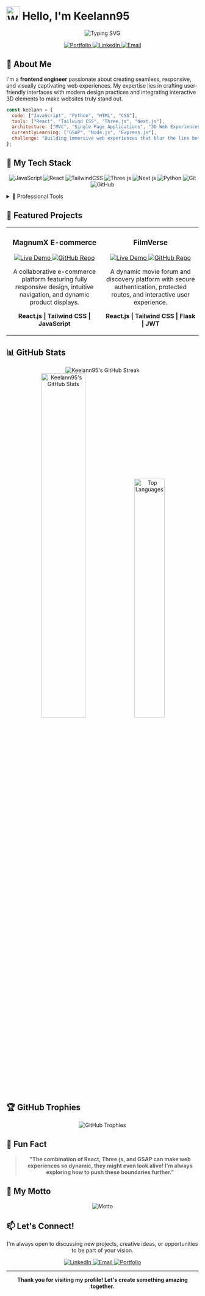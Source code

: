# <img src="https://raw.githubusercontent.com/Tarikul-Islam-Anik/Animated-Fluent-Emojis/master/Emojis/Hand%20gestures/Waving%20Hand.png" alt="Waving Hand" width="35" height="35" /> Hello, I'm Keelann95

<div align="center">
  <img src="https://readme-typing-svg.herokuapp.com?font=Fira+Code&weight=600&size=22&pause=1000&color=6C47FF&center=true&vCenter=true&random=false&width=440&lines=Frontend+Engineer;React+%2B+Three.js+Developer;UI%2FUX+Enthusiast;Interactive+Web+Experiences" alt="Typing SVG" />
</div>

<p align="center">
  <a href="https://mwaniki-dev.vercel.app/" target="_blank">
    <img src="https://img.shields.io/badge/Portfolio-00A98F?style=for-the-badge&logo=About.me&logoColor=white" alt="Portfolio" />
  </a>
  <a href="https://linkedin.com/in/stephen-dev" target="_blank">
    <img src="https://img.shields.io/badge/LinkedIn-0077B5?style=for-the-badge&logo=linkedin&logoColor=white" alt="LinkedIn" />
  </a>
  <a href="mailto:005.stephenmwaniki@gmail.com">
    <img src="https://img.shields.io/badge/Email-D14836?style=for-the-badge&logo=gmail&logoColor=white" alt="Email" />
  </a>
</p>

## 💫 About Me

I'm a **frontend engineer** passionate about creating seamless, responsive, and visually captivating web experiences. My expertise lies in crafting user-friendly interfaces with modern design practices and integrating interactive 3D elements to make websites truly stand out.

```javascript
const keelann = {
  code: ["JavaScript", "Python", "HTML", "CSS"],
  tools: ["React", "Tailwind CSS", "Three.js", "Next.js"],
  architecture: ["MVC", "Single Page Applications", "3D Web Experiences"],
  currentlyLearning: ["GSAP", "Node.js", "Express.js"],
  challenge: "Building immersive web experiences that blur the line between reality and digital"
};
```

## 🚀 My Tech Stack

<p align="center">
  <img src="https://img.shields.io/badge/JavaScript-F7DF1E?style=for-the-badge&logo=javascript&logoColor=black" alt="JavaScript" />
  <img src="https://img.shields.io/badge/React-61DAFB?style=for-the-badge&logo=react&logoColor=black" alt="React" />
  <img src="https://img.shields.io/badge/TailwindCSS-38B2AC?style=for-the-badge&logo=tailwind-css&logoColor=white" alt="TailwindCSS" />
  <img src="https://img.shields.io/badge/Three.js-000000?style=for-the-badge&logo=three.js&logoColor=white" alt="Three.js" />
  <img src="https://img.shields.io/badge/Next.js-000000?style=for-the-badge&logo=next.js&logoColor=white" alt="Next.js" />
  <img src="https://img.shields.io/badge/Python-3776AB?style=for-the-badge&logo=python&logoColor=white" alt="Python" />
  <img src="https://img.shields.io/badge/Git-F05032?style=for-the-badge&logo=git&logoColor=white" alt="Git" />
  <img src="https://img.shields.io/badge/GitHub-181717?style=for-the-badge&logo=github&logoColor=white" alt="GitHub" />
</p>

<details>
  <summary>💼 Professional Tools</summary>
  <br>
  <p align="center">
    <img src="https://img.shields.io/badge/VS_Code-007ACC?style=for-the-badge&logo=visual-studio-code&logoColor=white" alt="VS Code" />
    <img src="https://img.shields.io/badge/Figma-F24E1E?style=for-the-badge&logo=figma&logoColor=white" alt="Figma" />
    <img src="https://img.shields.io/badge/ClickUp-7B68EE?style=for-the-badge&logo=clickup&logoColor=white" alt="ClickUp" />
    <img src="https://img.shields.io/badge/Jira-0052CC?style=for-the-badge&logo=jira&logoColor=white" alt="Jira" />
  </p>
</details>

## 🌟 Featured Projects

<div align="center">
  <table>
    <tr>
      <td width="50%">
        <h3 align="center">MagnumX E-commerce</h3>
        <div align="center">
          <a href="https://magnumx.vercel.app/" target="_blank">
            <img src="https://img.shields.io/badge/LIVE-Demo-00B9D6?style=for-the-badge" alt="Live Demo" />
          </a>
          <a href="https://github.com/ProfessorMwangi/Magnum-.X" target="_blank">
            <img src="https://img.shields.io/badge/GitHub-Repo-2F333A?style=for-the-badge&logo=github" alt="GitHub Repo" />
          </a>
        </div>
        <p align="center">A collaborative e-commerce platform featuring fully responsive design, intuitive navigation, and dynamic product displays.</p>
        <p align="center"><strong>React.js | Tailwind CSS | JavaScript</strong></p>
      </td>
      <td width="50%">
        <h3 align="center">FilmVerse</h3>
        <div align="center">
          <a href="https://film-verse-finale.vercel.app/" target="_blank">
            <img src="https://img.shields.io/badge/LIVE-Demo-00B9D6?style=for-the-badge" alt="Live Demo" />
          </a>
          <a href="https://github.com/keelann95/Film-Verse" target="_blank">
            <img src="https://img.shields.io/badge/GitHub-Repo-2F333A?style=for-the-badge&logo=github" alt="GitHub Repo" />
          </a>
        </div>
        <p align="center">A dynamic movie forum and discovery platform with secure authentication, protected routes, and interactive user experience.</p>
        <p align="center"><strong>React.js | Tailwind CSS | Flask | JWT</strong></p>
      </td>
    </tr>
  </table>
</div>

## 📊 GitHub Stats

<div align="center">
  <img src="https://github-readme-streak-stats.herokuapp.com/?user=Keelann95&theme=tokyonight" alt="Keelann95's GitHub Streak" />
</div>

<div align="center">
 <img src="https://github-readme-stats.vercel.app/api?username=Keelann95&show_icons=true&theme=tokyonight" alt="Keelann95's GitHub Stats" width="48%" />
<img src="https://github-readme-stats.vercel.app/api/top-langs/?username=Keelann95&layout=compact&theme=tokyonight" alt="Top Languages" width="40%" />
</div>

## 🏆 GitHub Trophies

<div align="center">
  <img src="https://github-profile-trophy.vercel.app/?username=Keelann95&theme=discord&no-frame=true&no-bg=false&margin-w=4" alt="GitHub Trophies" />
</div>


## 🎯 Fun Fact

<div align="center">
  
> **"The combination of React, Three.js, and GSAP can make web experiences so dynamic, they might even look alive! I'm always exploring how to push these boundaries further."**
  
</div>

## 🌈 My Motto

<div align="center">
  <img src="https://readme-typing-svg.herokuapp.com?font=Fira+Code&weight=600&size=22&pause=1000&color=6C47FF&center=true&vCenter=true&random=false&width=440&lines=Good+design+is+invisible.+Great+design+is+memorable." alt="Motto" />
</div>

## 📫 Let's Connect!

<p align="center">
  I'm always open to discussing new projects, creative ideas, or opportunities to be part of your vision.
</p>

<div align="center">
  <a href="https://linkedin.com/in/stephen-dev" target="_blank">
    <img src="https://img.shields.io/badge/LinkedIn-0077B5?style=for-the-badge&logo=linkedin&logoColor=white" alt="LinkedIn" />
  </a>
  <a href="mailto:005.stephenmwaniki@gmail.com">
    <img src="https://img.shields.io/badge/Email-D14836?style=for-the-badge&logo=gmail&logoColor=white" alt="Email" />
  </a>
  <a href="https://mwaniki-dev.vercel.app/" target="_blank">
    <img src="https://img.shields.io/badge/Portfolio-00A98F?style=for-the-badge&logo=About.me&logoColor=white" alt="Portfolio" />
  </a>
</div>

---

<div align="center">
  <b>Thank you for visiting my profile! Let's create something amazing together.</b>
</div>
